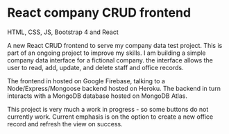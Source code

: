 # React company CRUD frontend
HTML, CSS, JS, Bootstrap 4 and React

A new React CRUD frontend to serve my company data test project. This is part of an ongoing project to improve my skills. I am building a simple company data interface for a fictional company. the interface allows the user to read, add, update, and delete staff and office records.

The frontend in hosted on Google Firebase, talking to a Node/Express/Mongoose backend hosted on Heroku. The backend in turn interacts with a MongoDB database hosted on MongoDB Atlas.

This project is very much a work in progress - so some buttons do not currently work. Current emphasis is on the option to create a new office record and refresh the view on success.

